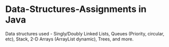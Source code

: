 # Data-Structures-Assignments in Java
Data structures used - 
Singly/Doubly Linked Lists,
Queues (Priority, circular, etc),
Stack,
2-D Arrays (ArrayList dynamic),
Trees,
and more.

